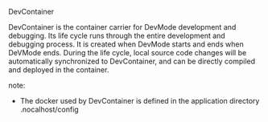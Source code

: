 DevContainer

DevContainer is the container carrier for DevMode development and debugging. Its life cycle runs through the entire development and debugging process. It is created when DevMode starts and ends when DeVMode ends. During the life cycle, local source code changes will be automatically synchronized to DevContainer, and can be directly compiled and deployed in the container.

note:
* The docker used by DevContainer is defined in the application directory .nocalhost/config
